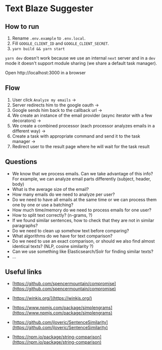 # Text Blaze Suggester

## How to run


1. Rename `.env.example` to `.env.local`.
2. Fill `GOOGLE_CLIENT_ID` and `GOOGLE_CLIENT_SECRET`.
3. `yarn build && yarn start`

`yarn dev` doesn't work because we use an internal `next` server and in a `dev` mode it doesn't support module sharing (we share a default task manager).

Open http://localhost:3000 in a browser

## Flow

1. User click `Analyze my emails` -> 
2. Server redirects him to the google oauth -> 
3. Google sends him back to the callback url ->
4. We create an instance of the email provider (async iterator with a few decorators) ->
5. We create a combined processor (each processor analyzes emails in a different way) ->
6. Create a task with appropriate command and send it to the task manager ->
7. Redirect user to the result page where he will wait for the task result

## Questions

- We know that we process emails. Can we take advantage of this info? For example, we can analyze email parts differently (subject, header, body)
- What is the average size of the email?
- How many emails do we need to analyze per user?
- Do we need to have all emails at the same time or we can process them one by one or use a batching?
- How much time/memory do we need to process emails for one user?
- How to split text correctly? (n-grams, ?)
- If we found similar sentences, how to check that they are not in similar paragraphs?
- Do we need to clean up somehow text before comparing?
- What algorithms do we have for text comparison?
- Do we need to use an exact comparison, or should we also find almost identical texts? (NLP, cosine similarity ?)
- Can we use something like Elasticsearch/Solr for finding similar texts?
- ...

## Useful links

- [https://github.com/spencermountain/compromise](https://github.com/spencermountain/compromise)

- [https://winkjs.org/](https://winkjs.org/)

- [https://www.npmjs.com/package/simplengrams](https://www.npmjs.com/package/simplengrams)

- [https://github.com/jloveric/SentenceSimilarity](https://github.com/jloveric/SentenceSimilarity)

- [https://npm.io/package/string-comparison](https://npm.io/package/string-comparison)